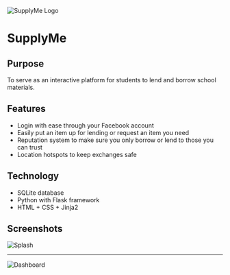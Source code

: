 
![SupplyMe Logo](https://i.imgur.com/u9ZR1na.png)
# SupplyMe
## Purpose
To serve as an interactive platform for students to lend and borrow school materials.

## Features
* Login with ease through your Facebook account
* Easily put an item up for lending or request an item you need
* Reputation system to make sure you only borrow or lend to those you can trust
* Location hotspots to keep exchanges safe

## Technology
* SQLite database
* Python with Flask framework
* HTML + CSS + Jinja2

## Screenshots
![Splash](http://i.imgur.com/b319fpk.png)

---

![Dashboard](http://i.imgur.com/9OzYiAW.png)
